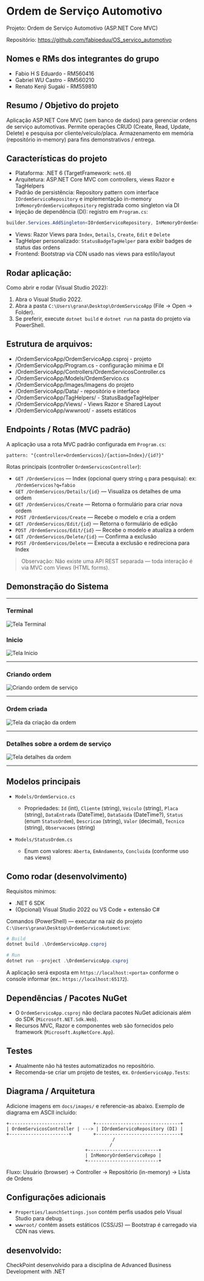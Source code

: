 # Ordem de Serviço Automotivo

Projeto: Ordem de Serviço Automotivo (ASP.NET Core MVC)

Repositório: https://github.com/fabioeduu/OS_servico_automotivo


## Nomes e RMs dos integrantes do grupo

- Fabio H S Eduardo - RM560416
- Gabriel WU Castro - RM560210
- Renato Kenji Sugaki - RM559810


## Resumo / Objetivo do projeto

Aplicação ASP.NET Core MVC (sem banco de dados) para gerenciar ordens de serviço automotivas.
Permite operações CRUD (Create, Read, Update, Delete) e pesquisa por cliente/veículo/placa.
Armazenamento em memória (repositório in-memory) para fins demonstrativos / entrega.


## Características do projeto

- Plataforma: .NET 6 (TargetFramework: `net6.0`)
- Arquitetura: ASP.NET Core MVC com controllers, views Razor e TagHelpers
- Padrão de persistência: Repository pattern com interface `IOrdemServicoRepository` e implementação in-memory `InMemoryOrdemServicoRepository` registrada como singleton via DI
- Injeção de dependência (DI): registro em `Program.cs`:

```csharp
builder.Services.AddSingleton<IOrdemServicoRepository, InMemoryOrdemServicoRepository>();
```

- Views: Razor Views para `Index`, `Details`, `Create`, `Edit` e `Delete`
- TagHelper personalizado: `StatusBadgeTagHelper` para exibir badges de status das ordens
- Frontend: Bootstrap via CDN usado nas views para estilo/layout

## Rodar aplicação:

Como abrir e rodar (Visual Studio 2022):
1. Abra o Visual Studio 2022.
2. Abra a pasta `C:\Users\grana\Desktop\OrdemServicoApp` (File -> Open -> Folder).
3. Se preferir, execute `dotnet build` e `dotnet run` na pasta do projeto via PowerShell.

## Estrutura de arquivos:
- /OrdemServicoApp/OrdemServicoApp.csproj - projeto
- /OrdemServicoApp/Program.cs - configuração mínima e DI
- /OrdemServicoApp/Controllers/OrdemServicosController.cs
- /OrdemServicoApp/Models/OrdemServico.cs
- /OrdemServicoApp/Images/Imagens do projeto
- /OrdemServicoApp/Data/ - repositório e interface
- /OrdemServicoApp/TagHelpers/ - StatusBadgeTagHelper
- /OrdemServicoApp/Views/ - Views Razor e Shared Layout
- /OrdemServicoApp/wwwroot/ - assets estáticos

## Endpoints / Rotas (MVC padrão)

A aplicação usa a rota MVC padrão configurada em `Program.cs`:

```
pattern: "{controller=OrdemServicos}/{action=Index}/{id?}"
```

Rotas principais (controller `OrdemServicosController`):

- `GET /OrdemServicos` — Index (opcional query string `q` para pesquisa): ex: `/OrdemServicos?q=fabio`
- `GET /OrdemServicos/Details/{id}` — Visualiza os detalhes de uma ordem
- `GET /OrdemServicos/Create` — Retorna o formulário para criar nova ordem
- `POST /OrdemServicos/Create` — Recebe o modelo e cria a ordem
- `GET /OrdemServicos/Edit/{id}` — Retorna o formulário de edição
- `POST /OrdemServicos/Edit/{id}` — Recebe o modelo e atualiza a ordem
- `GET /OrdemServicos/Delete/{id}` — Confirma a exclusão
- `POST /OrdemServicos/Delete` — Executa a exclusão e redireciona para Index

> Observação: Não existe uma API REST separada — toda interação é via MVC com Views (HTML forms).

## Demonstração do Sistema

---
### Terminal
![Tela Terminal](Images/terminal.png)

### Inicio
![Tela Inicio](Images/tela_inicio.png)

---

### Criando ordem
![Criando ordem de serviço](Images/criar_ordem.png)

---

### Ordem criada
![Tela da criação da ordem](Images/ordem_criada.png)

---

### Detalhes sobre a ordem de serviço
![Tela detalhes da ordem](Images/detalhes.png)

---

## Modelos principais

- `Models/OrdemServico.cs`
  - Propriedades: `Id` (int), `Cliente` (string), `Veiculo` (string), `Placa` (string), `DataEntrada` (DateTime), `DataSaida` (DateTime?), `Status` (enum `StatusOrdem`), `Descricao` (string), `Valor` (decimal), `Tecnico` (string), `Observacoes` (string)

- `Models/StatusOrdem.cs`
  - Enum com valores: `Aberta`, `EmAndamento`, `Concluida` (conforme uso nas views)


## Como rodar (desenvolvimento)

Requisitos mínimos:

- .NET 6 SDK
- (Opcional) Visual Studio 2022 ou VS Code + extensão C#

Comandos (PowerShell) — executar na raiz do projeto `C:\Users\grana\Desktop\OrdemServicoAutomotivo`:

```powershell
# Build
dotnet build .\OrdemServicoApp.csproj

# Run
dotnet run --project .\OrdemServicoApp.csproj
```

A aplicação será exposta em `https://localhost:<porta>` conforme o console informar (ex.: `https://localhost:65172`).


## Dependências / Pacotes NuGet

- O `OrdemServicoApp.csproj` não declara pacotes NuGet adicionais além do SDK (`Microsoft.NET.Sdk.Web`).
- Recursos MVC, Razor e componentes web são fornecidos pelo framework (`Microsoft.AspNetCore.App`).


## Testes

- Atualmente não há testes automatizados no repositório.
- Recomenda-se criar um projeto de testes, ex. `OrdemServicoApp.Tests`:


## Diagrama / Arquitetura

Adicione imagens em `docs/images/` e referencie-as abaixo. Exemplo de diagrama em ASCII incluído:

```
+----------------------+        +-------------------------------+
| OrdemServicosController | ---> | IOrdemServicoRepository (DI) |
+----------------------+        +-------------------------------+
                                       /
                                      /
                             +--------------------------+
                             | InMemoryOrdemServicoRepo |
                             +--------------------------+
```

Fluxo: Usuário (browser) -> Controller -> Repositório (in-memory) -> Lista de Ordens

## Configurações adicionais

- `Properties/launchSettings.json` contém perfis usados pelo Visual Studio para debug.
- `wwwroot/` contém assets estáticos (CSS/JS) — Bootstrap é carregado via CDN nas views.

## desenvolvido:

CheckPoint desenvolvido para a disciplina de Advanced Business Development with .NET
